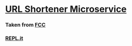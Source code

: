 # [URL Shortener Microservice](https://www.freecodecamp.org/learn/apis-and-microservices/apis-and-microservices-projects/url-shortener-microservice)

### Taken from [FCC](https://github.com/freeCodeCamp/boilerplate-project-urlshortener.git)

### [REPL.it](https://replit.com/@ishu2/boilerplate-project-urlshortener)
